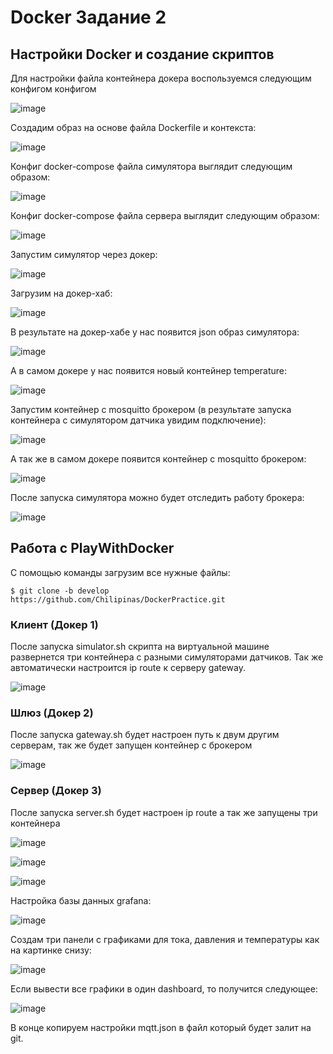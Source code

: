 # Docker Задание 2
## Настройки Docker и создание скриптов
Для настройки файла контейнера докера воспользуемся следующим конфигом конфигом

![image](assets/images/img.png)

Cоздадим образ на основе файла Dockerfile и контекста:

![image](assets/images/img_1.png)

Конфиг docker-compose файла симулятора выглядит следующим образом:

![image](assets/images/img_4.png)

Конфиг docker-compose файла сервера выглядит следующим образом:

![image](assets/images/img_5.png)

Запустим симулятор через докер:

![image](assets/images/img_6.png)

Загрузим на докер-хаб:

![image](assets/images/img_7.png)

В результате на докер-хабе у нас появится json образ симулятора:

![image](assets/images/img_8.png)

А в самом докере у нас появится новый контейнер temperature:

![image](assets/images/img_9.png)

Запустим контейнер с mosquitto брокером (в результате запуска контейнера с симулятором датчика увидим подключение):

![image](assets/images/img_2.png)

А так же в самом докере появится контейнер с mosquitto брокером:

![image](assets/images/img_12.png)

После запуска симулятора можно будет отследить работу брокера:

![image](assets/images/img_10.png)

## Работа с PlayWithDocker

С помощью команды загрузим все нужные файлы:

```shell
$ git clone -b develop https://github.com/Chilipinas/DockerPractice.git
```
### Клиент (Докер 1)
После запуска simulator.sh скрипта на виртуальной машине развернется три контейнера с разными симуляторами датчиков. Так же автоматически настроится ip route к серверу gateway.

![image](assets/images/img_11.png)

### Шлюз (Докер 2)
После запуска gateway.sh будет настроен путь к двум другим серверам, так же будет запущен контейнер с брокером

![image](assets/images/img_13.png)

### Сервер (Докер 3)
После запуска server.sh будет настроен ip route а так же запущены три контейнера

![image](assets/images/img_14.png)

![image](assets/images/img_15.png)

![image](assets/images/img_16.png)

Настройка базы данных grafana:

![image](assets/images/img_17.png)

Создам три панели с графиками для тока, давления и температуры как на картинке снизу:

![image](assets/images/img_18.png)

Если вывести все графики в один dashboard, то получится следующее:

![image](assets/images/img_19.png)

В конце копируем настройки mqtt.json в файл который будет залит на git.
